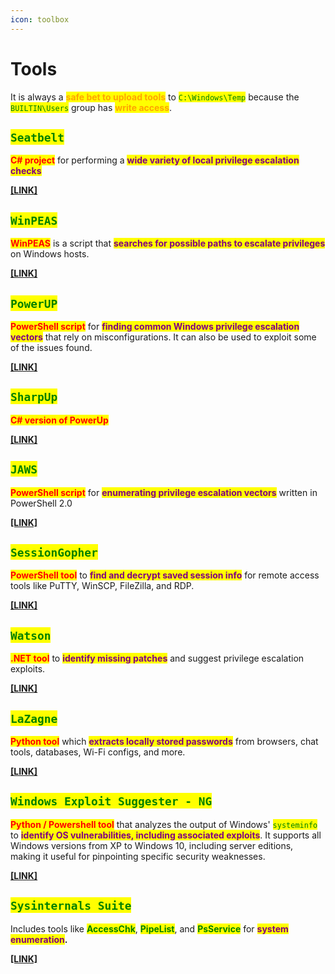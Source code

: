 ```yaml
---
icon: toolbox
---
```


# Tools

It is always a <mark style="color:orange;">**safe bet to upload tools**</mark> to <mark style="color:green;">`C:\Windows\Temp`</mark> because the <mark style="color:green;">`BUILTIN\Users`</mark> group has <mark style="color:orange;">**write access**</mark>.

## <mark style="color:green;">`Seatbelt`</mark>

<mark style="color:red;">**C# project**</mark> for performing a <mark style="color:purple;">**wide variety of local privilege escalation checks**</mark>

[**\[LINK\]**](https://github.com/GhostPack/Seatbelt)

## <mark style="color:green;">`WinPEAS`</mark>

<mark style="color:red;">**WinPEAS**</mark> is a script that <mark style="color:purple;">**searches for possible paths to escalate privileges**</mark> on Windows hosts.

[**\[LINK\]**](https://github.com/peass-ng/PEASS-ng/tree/master/winPEAS)

## <mark style="color:green;">`PowerUP`</mark>

<mark style="color:red;">**PowerShell script**</mark> for <mark style="color:purple;">**finding common Windows privilege escalation vectors**</mark> that rely on misconfigurations. It can also be used to exploit some of the issues found.&#x20;

[**\[LINK\]**](https://raw.githubusercontent.com/PowerShellMafia/PowerSploit/master/Privesc/PowerUp.ps1)

## <mark style="color:green;">`SharpUp`</mark>

<mark style="color:red;">**C# version of PowerUp**</mark>

[**\[LINK\]**](https://github.com/GhostPack/SharpUp)

## <mark style="color:green;">`JAWS`</mark>

<mark style="color:red;">**PowerShell script**</mark> for <mark style="color:purple;">**enumerating privilege escalation vectors**</mark> written in PowerShell 2.0

[**\[LINK\]**](https://github.com/411Hall/JAWS)

## <mark style="color:green;">`SessionGopher`</mark>

<mark style="color:red;">**PowerShell tool**</mark> to <mark style="color:purple;">**find and decrypt saved session info**</mark> for remote access tools like PuTTY, WinSCP, FileZilla, and RDP.

[**\[LINK\]**](https://github.com/Arvanaghi/SessionGopher)

## <mark style="color:green;">`Watson`</mark>

<mark style="color:red;">**.NET tool**</mark> to <mark style="color:purple;">**identify missing patches**</mark> and suggest privilege escalation exploits.

[**\[LINK\]**](https://github.com/rasta-mouse/Watson)

## <mark style="color:green;">`LaZagne`</mark>

<mark style="color:red;">**Python tool**</mark> which <mark style="color:purple;">**extracts locally stored passwords**</mark> from browsers, chat tools, databases, Wi-Fi configs, and more.

[**\[LINK\]**](https://app.gitbook.com/u/lNiHnyIvhvhH2E3Ea5z6riO6pry2)

## <mark style="color:green;">`Windows Exploit Suggester - NG`</mark>

<mark style="color:red;">**Python / Powershell tool**</mark> that analyzes the output of Windows' <mark style="color:green;">`systeminfo`</mark> to <mark style="color:purple;">**identify OS vulnerabilities, including associated exploits**</mark>. It supports all Windows versions from XP to Windows 10, including server editions, making it useful for pinpointing specific security weaknesses.

[**\[LINK\]**](https://github.com/bitsadmin/wesng)

## <mark style="color:green;">`Sysinternals Suite`</mark>

Includes tools like <mark style="color:green;">**AccessChk**</mark>, <mark style="color:green;">**PipeList**</mark>, and <mark style="color:green;">**PsService**</mark> for <mark style="color:purple;">**system enumeration**</mark>**.**

[**\[LINK\]**](https://docs.microsoft.com/en-us/sysinternals/downloads/sysinternals-suite)
